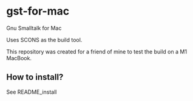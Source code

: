 # gst-for-mac
Gnu Smalltalk for Mac

Uses SCONS as the build tool.

This repository was created for a friend of mine to test the build on a M1 MacBook.

## How to install?
See README_install

